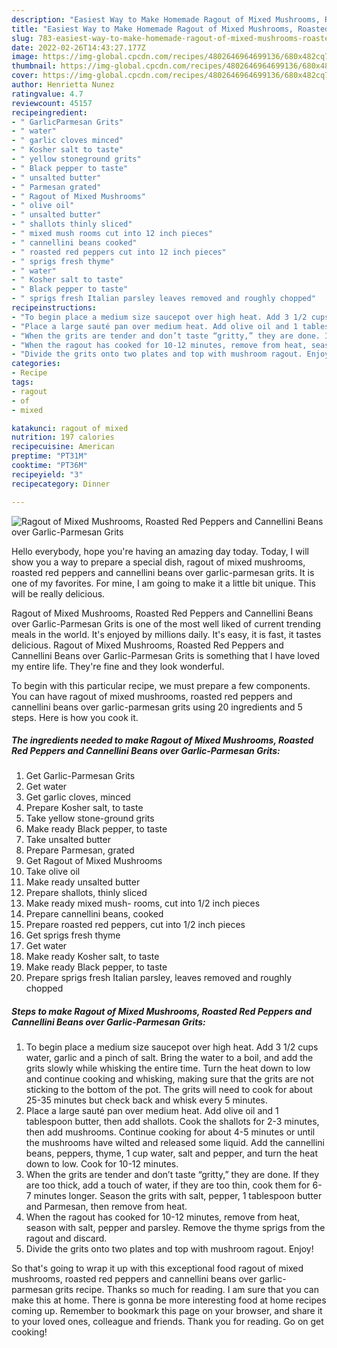 ```yaml
---
description: "Easiest Way to Make Homemade Ragout of Mixed Mushrooms, Roasted Red Peppers and Cannellini Beans over Garlic-Parmesan Grits"
title: "Easiest Way to Make Homemade Ragout of Mixed Mushrooms, Roasted Red Peppers and Cannellini Beans over Garlic-Parmesan Grits"
slug: 783-easiest-way-to-make-homemade-ragout-of-mixed-mushrooms-roasted-red-peppers-and-cannellini-beans-over-garlic-parmesan-grits
date: 2022-02-26T14:43:27.177Z
image: https://img-global.cpcdn.com/recipes/4802646964699136/680x482cq70/ragout-of-mixed-mushrooms-roasted-red-peppers-and-cannellini-beans-over-garlic-parmesan-grits-recipe-main-photo.jpg
thumbnail: https://img-global.cpcdn.com/recipes/4802646964699136/680x482cq70/ragout-of-mixed-mushrooms-roasted-red-peppers-and-cannellini-beans-over-garlic-parmesan-grits-recipe-main-photo.jpg
cover: https://img-global.cpcdn.com/recipes/4802646964699136/680x482cq70/ragout-of-mixed-mushrooms-roasted-red-peppers-and-cannellini-beans-over-garlic-parmesan-grits-recipe-main-photo.jpg
author: Henrietta Nunez
ratingvalue: 4.7
reviewcount: 45157
recipeingredient:
- " GarlicParmesan Grits"
- " water"
- " garlic cloves minced"
- " Kosher salt to taste"
- " yellow stoneground grits"
- " Black pepper to taste"
- " unsalted butter"
- " Parmesan grated"
- " Ragout of Mixed Mushrooms"
- " olive oil"
- " unsalted butter"
- " shallots thinly sliced"
- " mixed mush rooms cut into 12 inch pieces"
- " cannellini beans cooked"
- " roasted red peppers cut into 12 inch pieces"
- " sprigs fresh thyme"
- " water"
- " Kosher salt to taste"
- " Black pepper to taste"
- " sprigs fresh Italian parsley leaves removed and roughly chopped"
recipeinstructions:
- "To begin place a medium size saucepot over high heat. Add 3 1/2 cups water, garlic and a pinch of salt. Bring the water to a boil, and add the grits slowly while whisking the entire time. Turn the heat down to low and continue cooking and whisking, making sure that the grits are not sticking to the bottom of the pot. The grits will need to cook for about 25-35 minutes but check back and whisk every 5 minutes."
- "Place a large sauté pan over medium heat. Add olive oil and 1 tablespoon butter, then add shallots. Cook the shallots for 2-3 minutes, then add mushrooms. Continue cooking for about 4-5 minutes or until the mushrooms have wilted and released some liquid. Add the cannellini beans, peppers, thyme, 1 cup water, salt and pepper, and turn the heat down to low. Cook for 10-12 minutes."
- "When the grits are tender and don’t taste “gritty,” they are done. If they are too thick, add a touch of water, if they are too thin, cook them for 6-7 minutes longer. Season the grits with salt, pepper, 1 tablespoon butter and Parmesan, then remove from heat."
- "When the ragout has cooked for 10-12 minutes, remove from heat, season with salt, pepper and parsley. Remove the thyme sprigs from the ragout and discard."
- "Divide the grits onto two plates and top with mushroom ragout. Enjoy!"
categories:
- Recipe
tags:
- ragout
- of
- mixed

katakunci: ragout of mixed 
nutrition: 197 calories
recipecuisine: American
preptime: "PT31M"
cooktime: "PT36M"
recipeyield: "3"
recipecategory: Dinner

---
```



![Ragout of Mixed Mushrooms, Roasted Red Peppers and Cannellini Beans over Garlic-Parmesan Grits](https://img-global.cpcdn.com/recipes/4802646964699136/680x482cq70/ragout-of-mixed-mushrooms-roasted-red-peppers-and-cannellini-beans-over-garlic-parmesan-grits-recipe-main-photo.jpg)

Hello everybody, hope you're having an amazing day today. Today, I will show you a way to prepare a special dish, ragout of mixed mushrooms, roasted red peppers and cannellini beans over garlic-parmesan grits. It is one of my favorites. For mine, I am going to make it a little bit unique. This will be really delicious.



Ragout of Mixed Mushrooms, Roasted Red Peppers and Cannellini Beans over Garlic-Parmesan Grits is one of the most well liked of current trending meals in the world. It's enjoyed by millions daily. It's easy, it is fast, it tastes delicious. Ragout of Mixed Mushrooms, Roasted Red Peppers and Cannellini Beans over Garlic-Parmesan Grits is something that I have loved my entire life. They're fine and they look wonderful.


To begin with this particular recipe, we must prepare a few components. You can have ragout of mixed mushrooms, roasted red peppers and cannellini beans over garlic-parmesan grits using 20 ingredients and 5 steps. Here is how you cook it.

<!--inarticleads1-->

##### The ingredients needed to make Ragout of Mixed Mushrooms, Roasted Red Peppers and Cannellini Beans over Garlic-Parmesan Grits:

1. Get  Garlic-Parmesan Grits
1. Get  water
1. Get  garlic cloves, minced
1. Prepare  Kosher salt, to taste
1. Take  yellow stone-ground grits
1. Make ready  Black pepper, to taste
1. Take  unsalted butter
1. Prepare  Parmesan, grated
1. Get  Ragout of Mixed Mushrooms
1. Take  olive oil
1. Make ready  unsalted butter
1. Prepare  shallots, thinly sliced
1. Make ready  mixed mush- rooms, cut into 1/2 inch pieces
1. Prepare  cannellini beans, cooked
1. Prepare  roasted red peppers, cut into 1/2 inch pieces
1. Get  sprigs fresh thyme
1. Get  water
1. Make ready  Kosher salt, to taste
1. Make ready  Black pepper, to taste
1. Prepare  sprigs fresh Italian parsley, leaves removed and roughly chopped




<!--inarticleads2-->

##### Steps to make Ragout of Mixed Mushrooms, Roasted Red Peppers and Cannellini Beans over Garlic-Parmesan Grits:

1. To begin place a medium size saucepot over high heat. Add 3 1/2 cups water, garlic and a pinch of salt. Bring the water to a boil, and add the grits slowly while whisking the entire time. Turn the heat down to low and continue cooking and whisking, making sure that the grits are not sticking to the bottom of the pot. The grits will need to cook for about 25-35 minutes but check back and whisk every 5 minutes.
1. Place a large sauté pan over medium heat. Add olive oil and 1 tablespoon butter, then add shallots. Cook the shallots for 2-3 minutes, then add mushrooms. Continue cooking for about 4-5 minutes or until the mushrooms have wilted and released some liquid. Add the cannellini beans, peppers, thyme, 1 cup water, salt and pepper, and turn the heat down to low. Cook for 10-12 minutes.
1. When the grits are tender and don’t taste “gritty,” they are done. If they are too thick, add a touch of water, if they are too thin, cook them for 6-7 minutes longer. Season the grits with salt, pepper, 1 tablespoon butter and Parmesan, then remove from heat.
1. When the ragout has cooked for 10-12 minutes, remove from heat, season with salt, pepper and parsley. Remove the thyme sprigs from the ragout and discard.
1. Divide the grits onto two plates and top with mushroom ragout. Enjoy!




So that's going to wrap it up with this exceptional food ragout of mixed mushrooms, roasted red peppers and cannellini beans over garlic-parmesan grits recipe. Thanks so much for reading. I am sure that you can make this at home. There is gonna be more interesting food at home recipes coming up. Remember to bookmark this page on your browser, and share it to your loved ones, colleague and friends. Thank you for reading. Go on get cooking!
